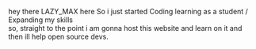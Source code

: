 <html>
  <body>
<p> hey there LAZY_MAX here So i just started Coding learning as a student / Expanding my skills<br> so, straight to the point i am gonna host this website and learn on it and then ill help open source devs.</p>
  </body>  
</html>